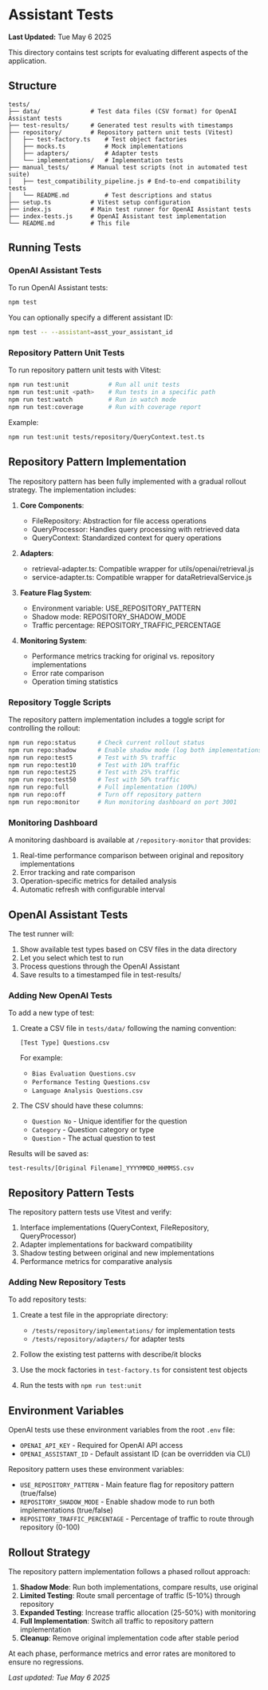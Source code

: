 # Assistant Tests

**Last Updated:** Tue May 6 2025

This directory contains test scripts for evaluating different aspects of the application.

## Structure

```
tests/
├── data/              # Test data files (CSV format) for OpenAI Assistant tests
├── test-results/      # Generated test results with timestamps
├── repository/        # Repository pattern unit tests (Vitest)
│   ├── test-factory.ts    # Test object factories
│   ├── mocks.ts           # Mock implementations
│   ├── adapters/          # Adapter tests
│   └── implementations/   # Implementation tests
├── manual_tests/      # Manual test scripts (not in automated test suite)
│   ├── test_compatibility_pipeline.js # End-to-end compatibility tests
│   └── README.md          # Test descriptions and status
├── setup.ts           # Vitest setup configuration
├── index.js           # Main test runner for OpenAI Assistant tests
├── index-tests.js     # OpenAI Assistant test implementation
└── README.md          # This file
```

## Running Tests

### OpenAI Assistant Tests

To run OpenAI Assistant tests:

```bash
npm test
```

You can optionally specify a different assistant ID:

```bash
npm test -- --assistant=asst_your_assistant_id
```

### Repository Pattern Unit Tests

To run repository pattern unit tests with Vitest:

```bash
npm run test:unit           # Run all unit tests
npm run test:unit <path>    # Run tests in a specific path
npm run test:watch          # Run in watch mode
npm run test:coverage       # Run with coverage report
```

Example:

```bash
npm run test:unit tests/repository/QueryContext.test.ts
```

## Repository Pattern Implementation

The repository pattern has been fully implemented with a gradual rollout strategy. The implementation includes:

1. **Core Components**:

   - FileRepository: Abstraction for file access operations
   - QueryProcessor: Handles query processing with retrieved data
   - QueryContext: Standardized context for query operations

2. **Adapters**:

   - retrieval-adapter.ts: Compatible wrapper for utils/openai/retrieval.js
   - service-adapter.ts: Compatible wrapper for dataRetrievalService.js

3. **Feature Flag System**:

   - Environment variable: USE_REPOSITORY_PATTERN
   - Shadow mode: REPOSITORY_SHADOW_MODE
   - Traffic percentage: REPOSITORY_TRAFFIC_PERCENTAGE

4. **Monitoring System**:
   - Performance metrics tracking for original vs. repository implementations
   - Error rate comparison
   - Operation timing statistics

### Repository Toggle Scripts

The repository pattern implementation includes a toggle script for controlling the rollout:

```bash
npm run repo:status      # Check current rollout status
npm run repo:shadow      # Enable shadow mode (log both implementations)
npm run repo:test5       # Test with 5% traffic
npm run repo:test10      # Test with 10% traffic
npm run repo:test25      # Test with 25% traffic
npm run repo:test50      # Test with 50% traffic
npm run repo:full        # Full implementation (100%)
npm run repo:off         # Turn off repository pattern
npm run repo:monitor     # Run monitoring dashboard on port 3001
```

### Monitoring Dashboard

A monitoring dashboard is available at `/repository-monitor` that provides:

1. Real-time performance comparison between original and repository implementations
2. Error tracking and rate comparison
3. Operation-specific metrics for detailed analysis
4. Automatic refresh with configurable interval

## OpenAI Assistant Tests

The test runner will:

1. Show available test types based on CSV files in the data directory
2. Let you select which test to run
3. Process questions through the OpenAI Assistant
4. Save results to a timestamped file in test-results/

### Adding New OpenAI Tests

To add a new type of test:

1. Create a CSV file in `tests/data/` following the naming convention:

   ```
   [Test Type] Questions.csv
   ```

   For example:

   - `Bias Evaluation Questions.csv`
   - `Performance Testing Questions.csv`
   - `Language Analysis Questions.csv`

2. The CSV should have these columns:
   - `Question No` - Unique identifier for the question
   - `Category` - Question category or type
   - `Question` - The actual question to test

Results will be saved as:

```
test-results/[Original Filename]_YYYYMMDD_HHMMSS.csv
```

## Repository Pattern Tests

The repository pattern tests use Vitest and verify:

1. Interface implementations (QueryContext, FileRepository, QueryProcessor)
2. Adapter implementations for backward compatibility
3. Shadow testing between original and new implementations
4. Performance metrics for comparative analysis

### Adding New Repository Tests

To add repository tests:

1. Create a test file in the appropriate directory:

   - `/tests/repository/implementations/` for implementation tests
   - `/tests/repository/adapters/` for adapter tests

2. Follow the existing test patterns with describe/it blocks
3. Use the mock factories in `test-factory.ts` for consistent test objects
4. Run the tests with `npm run test:unit`

## Environment Variables

OpenAI tests use these environment variables from the root `.env` file:

- `OPENAI_API_KEY` - Required for OpenAI API access
- `OPENAI_ASSISTANT_ID` - Default assistant ID (can be overridden via CLI)

Repository pattern uses these environment variables:

- `USE_REPOSITORY_PATTERN` - Main feature flag for repository pattern (true/false)
- `REPOSITORY_SHADOW_MODE` - Enable shadow mode to run both implementations (true/false)
- `REPOSITORY_TRAFFIC_PERCENTAGE` - Percentage of traffic to route through repository (0-100)

## Rollout Strategy

The repository pattern implementation follows a phased rollout approach:

1. **Shadow Mode**: Run both implementations, compare results, use original
2. **Limited Testing**: Route small percentage of traffic (5-10%) through repository
3. **Expanded Testing**: Increase traffic allocation (25-50%) with monitoring
4. **Full Implementation**: Switch all traffic to repository pattern implementation
5. **Cleanup**: Remove original implementation code after stable period

At each phase, performance metrics and error rates are monitored to ensure no regressions.

_Last updated: Tue May 6 2025_
